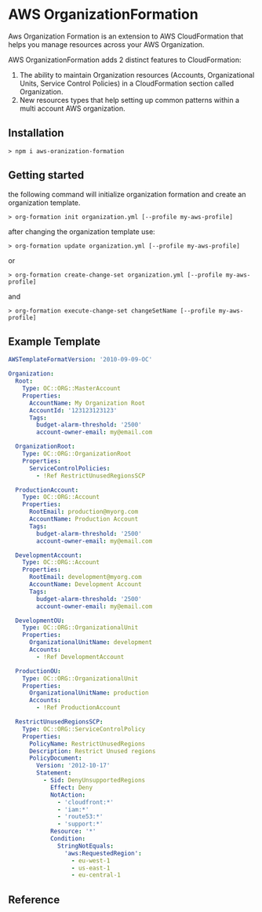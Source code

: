 # AWS OrganizationFormation
Aws Organization Formation is an extension to AWS CloudFormation that helps you manage resources across your AWS Organization.

AWS OrganizationFormation adds 2 distinct features to CloudFormation:
1. The ability to maintain Organization resources (Accounts, Organizational Units, Service Control Policies) in a CloudFormation section called Organization.
2. New resources types that help setting up common patterns within a multi account AWS organization.

## Installation
```
> npm i aws-oranization-formation
```

## Getting started
the following command will initialize organization formation and create an organization template.
```
> org-formation init organization.yml [--profile my-aws-profile]
```

after changing the organization template use:
```
> org-formation update organization.yml [--profile my-aws-profile]
```

or
```
> org-formation create-change-set organization.yml [--profile my-aws-profile]
```
and
```
> org-formation execute-change-set changeSetName [--profile my-aws-profile]
```

## Example Template

```yml
AWSTemplateFormatVersion: '2010-09-09-OC'

Organization:
  Root:
    Type: OC::ORG::MasterAccount
    Properties:
      AccountName: My Organization Root
      AccountId: '123123123123'
      Tags:
        budget-alarm-threshold: '2500'
        account-owner-email: my@email.com

  OrganizationRoot:
    Type: OC::ORG::OrganizationRoot
    Properties:
      ServiceControlPolicies:
        - !Ref RestrictUnusedRegionsSCP

  ProductionAccount:
    Type: OC::ORG::Account
    Properties:
      RootEmail: production@myorg.com
      AccountName: Production Account
      Tags:
        budget-alarm-threshold: '2500'
        account-owner-email: my@email.com

  DevelopmentAccount:
    Type: OC::ORG::Account
    Properties:
      RootEmail: development@myorg.com
      AccountName: Development Account
      Tags:
        budget-alarm-threshold: '2500'
        account-owner-email: my@email.com

  DevelopmentOU:
    Type: OC::ORG::OrganizationalUnit
    Properties:
      OrganizationalUnitName: development
      Accounts:
        - !Ref DevelopmentAccount

  ProductionOU:
    Type: OC::ORG::OrganizationalUnit
    Properties:
      OrganizationalUnitName: production
      Accounts:
        - !Ref ProductionAccount

  RestrictUnusedRegionsSCP:
    Type: OC::ORG::ServiceControlPolicy
    Properties:
      PolicyName: RestrictUnusedRegions
      Description: Restrict Unused regions
      PolicyDocument:
        Version: '2012-10-17'
        Statement:
          - Sid: DenyUnsupportedRegions
            Effect: Deny
            NotAction:
              - 'cloudfront:*'
              - 'iam:*'
              - 'route53:*'
              - 'support:*'
            Resource: '*'
            Condition:
              StringNotEquals:
                'aws:RequestedRegion':
                  - eu-west-1
                  - us-east-1
                  - eu-central-1
```

## Reference

